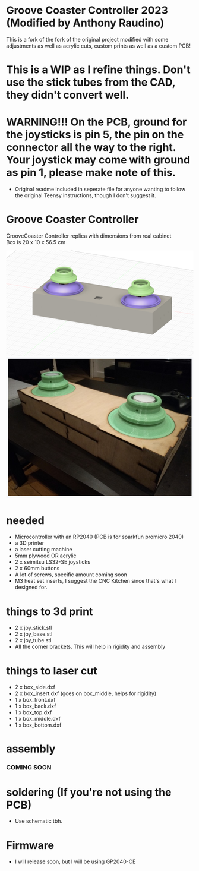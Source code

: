 # Groove Coaster Controller 2023 (Modified by Anthony Raudino)
This is a fork of the fork of the original project modified with some adjustments as well as acrylic cuts, custom prints as well as a custom PCB!

# This is a WIP as I refine things. Don't use the stick tubes from the CAD, they didn't convert well.

# WARNING!!! On the PCB, ground for the joysticks is pin 5, the pin on the connector all the way to the right. Your joystick may come with ground as pin 1, please make note of this.

* Original readme included in seperate file for anyone wanting to follow the original Teensy instructions, though I don't suggest it.


# Groove Coaster Controller
GrooveCoaster Controller replica with dimensions from real cabinet  
Box is 20 x 10 x 56.5 cm

![6mmcontroller](Groove_Coaster_Anthony_Raudino.png)
![controller](controller.jpg)


# needed
- Microcontroller with an RP2040 (PCB is for sparkfun promicro 2040)
- a 3D printer
- a laser cutting machine
- 5mm plywood OR acrylic 
- 2 x seimitsu LS32-SE joysticks
- 2 x 60mm buttons
- A lot of screws, specific amount coming soon
- M3 heat set inserts, I suggest the CNC Kitchen since that's what I designed for.

# things to 3d print
- 2 x joy_stick.stl
- 2 x joy_base.stl
- 2 x joy_tube.stl
- All the corner brackets. This will help in rigidity and assembly

# things to laser cut
- 2 x box_side.dxf
- 2 x box_insert.dxf (goes on box_middle, helps for rigidity)
- 1 x box_front.dxf
- 1 x box_back.dxf
- 1 x box_top.dxf
- 1 x box_middle.dxf
- 1 x box_bottom.dxf

# assembly
### COMING SOON

# soldering (If you're not using the PCB)
- Use schematic tbh.

# Firmware
- I will release soon, but I will be using GP2040-CE
